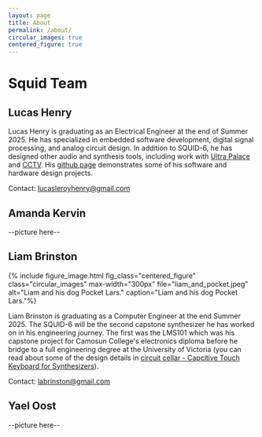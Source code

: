 ```yaml
---
layout: page
title: About
permalink: /about/
circular_images: true
centered_figure: true
---
```


# Squid Team

## Lucas Henry

Lucas Henry is graduating as an Electrical Engineer at the end of Summer 2025. He has specialized in embedded software development, digital signal processing, and analog circuit design. In addition to SQUID-6, he has designed other audio and synthesis tools, including work with [Ultra Palace](https://www.ultrapalace.com/) and [CCTV](https://www.cctv.fm/). His [github page](https://github.com/LucasLHenry) demonstrates some of his software and hardware design projects.

Contact: lucasleroyhenry@gmail.com

## Amanda Kervin

--picture here--

## Liam Brinston

{% include figure_image.html 
fig_class="centered_figure"
class="circular_images" 
max-width="300px" 
file="liam_and_pocket.jpeg" 
alt="Liam and his dog Pocket Lars." 
caption="Liam and his dog Pocket Lars."%}

Liam Brinston is graduating as a Computer Engineer at the end Summer 2025. The SQUID-6 will be the second capstone synthesizer he has worked on in his engineering journey. The first was the LMS101 which was his capstone project for Camosun College's electronics diploma before he bridge to a full engineering degree at the University of Victoria (you can read about some of the design details in [circuit cellar - Capcitive Touch Keyboard for Synthesizers](https://circuitcellar.com/research-design-hub/projects/capacitive-touch-keyboard-for-synthesizers/)).

Contact: labrinston@gmail.com

## Yael Oost

--picture here--


<!--
This is the base Jekyll theme. You can find out more info about customizing your Jekyll theme, as well as basic Jekyll usage documentation at [jekyllrb.com](https://jekyllrb.com/)

You can find the source code for Minima at GitHub:
[jekyll][jekyll-organization] /
[minima](https://github.com/jekyll/minima)

You can find the source code for Jekyll at GitHub:
[jekyll][jekyll-organization] /
[jekyll](https://github.com/jekyll/jekyll)


[jekyll-organization]: https://github.com/jekyll
-->
